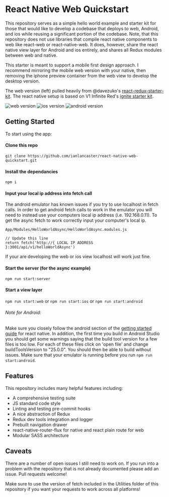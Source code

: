 # React Native Web Quickstart

This repository serves as a simple hello world example and starter kit for those that would like to develop a codebase that deploys to web, Android, and ios while reusing a significant portion of the codebase. Note, that this repository does not use libraries that compile react native components to web like react-web or react-native-web. It does, however, share the react native view layer for Android and ios entirely, and shares all Redux modules between web and native.

This starter is meant to support a mobile first design approach. I recommend mirroring the mobile web version with your native, then removing the iphone preview container from the web view to develop the desktop version.

The web version (left) pulled heavily from @davezuko's [react-redux-starter-kit](https://github.com/davezuko/react-redux-starter-kit). The react native setup is based on V1 Infinite Red's [ignite starter kit](https://github.com/infinitered/ignite).

![web version](https://media.giphy.com/media/3ohze3CYn17FvlSnK0/giphy.gif)
![ios version](https://media.giphy.com/media/3og0IUziJhTeNEKYJW/giphy.gif)
![android version](https://media.giphy.com/media/xUPGcGqiCIbHnOiN5m/giphy.gif)

## Getting Started

To start using the app:

#### Clone this repo
`git clone https://github.com/ianlancaster/react-native-web-quickstart.git`

#### Install the dependancies
`npm i`

#### Input your local ip address into fetch call
The android emulator has known issues if you try to use localhost in fetch calls. In order to get android fetch calls to work in the emulator you will need to instead use your computers local ip address (i.e. 192.168.0.11). To get the async fetch to work correctly input your computer's local ip.

```
App/Modules/HelloWorldAsync/HelloWorldAsync.modules.js

// Update this line
return fetch('http://{ LOCAL IP ADDRESS }:3001/api/v1/helloWorldAsync')

```
If your are developing the web or ios view localhost will work just fine.

#### Start the server (for the async example)
`npm run start:server`

#### Start a view layer
`npm run start:web` or `npm run start:ios` or `npm run start:android`

###### Note for Android:

Make sure you closely follow the android section of the [getting started guide](https://facebook.github.io/react-native/docs/getting-started.html) for react native. In addition, the first time you build in Android Studio you should get some warnings saying that the build tool version for a few files is too low. For each of these files click on 'open file' and change buildToolsVersion to "25.0.0". You should then be able to build without issues. Make sure that your emulator is running before you run `npm run start:android`.

## Features

This repository includes many helpful features including:
* A comprehensive testing suite
* JS standard code style
* Linting and testing pre-commit hooks
* A nice abstraction of Redux
* Redux dev tools integration and logger
* Prebuilt navigation drawer
* react-native-router-flux for native and react plain route for web
* Modular SASS architecture

## Caveats
There are a number of open issues I still need to work on. If you run into a problem with the repository that is not already documented please add an issue. Pull requests welcome!

Make sure to use the version of fetch included in the Utilities folder of this repository if you want your requests to work across all platforms!
